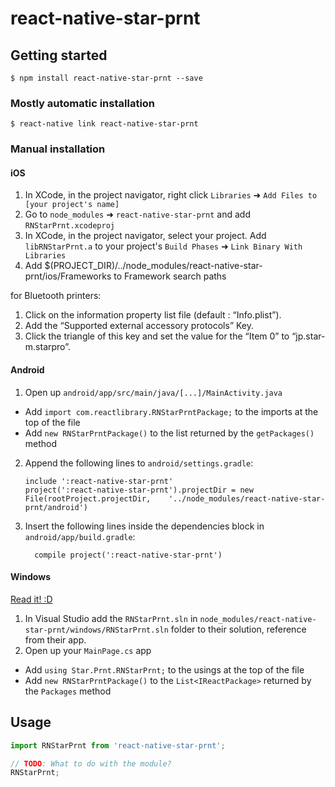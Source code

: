 
# react-native-star-prnt

## Getting started

`$ npm install react-native-star-prnt --save`

### Mostly automatic installation

`$ react-native link react-native-star-prnt`

### Manual installation


#### iOS

1. In XCode, in the project navigator, right click `Libraries` ➜ `Add Files to [your project's name]`
2. Go to `node_modules` ➜ `react-native-star-prnt` and add `RNStarPrnt.xcodeproj`
3. In XCode, in the project navigator, select your project. Add `libRNStarPrnt.a` to your project's `Build Phases` ➜ `Link Binary With Libraries`
4. Add $(PROJECT_DIR)/../node_modules/react-native-star-prnt/ios/Frameworks to Framework search paths

for Bluetooth printers:

1. Click on the information property list file (default : “Info.plist”).
2. Add the “Supported external accessory protocols” Key.
3. Click the triangle of this key and set the value for the “Item 0” to “jp.star-m.starpro”.


#### Android

1. Open up `android/app/src/main/java/[...]/MainActivity.java`
  - Add `import com.reactlibrary.RNStarPrntPackage;` to the imports at the top of the file
  - Add `new RNStarPrntPackage()` to the list returned by the `getPackages()` method
2. Append the following lines to `android/settings.gradle`:
  	```
  	include ':react-native-star-prnt'
  	project(':react-native-star-prnt').projectDir = new File(rootProject.projectDir, 	'../node_modules/react-native-star-prnt/android')
  	```
3. Insert the following lines inside the dependencies block in `android/app/build.gradle`:
  	```
      compile project(':react-native-star-prnt')
  	```

#### Windows
[Read it! :D](https://github.com/ReactWindows/react-native)

1. In Visual Studio add the `RNStarPrnt.sln` in `node_modules/react-native-star-prnt/windows/RNStarPrnt.sln` folder to their solution, reference from their app.
2. Open up your `MainPage.cs` app
  - Add `using Star.Prnt.RNStarPrnt;` to the usings at the top of the file
  - Add `new RNStarPrntPackage()` to the `List<IReactPackage>` returned by the `Packages` method


## Usage
```javascript
import RNStarPrnt from 'react-native-star-prnt';

// TODO: What to do with the module?
RNStarPrnt;
```
  